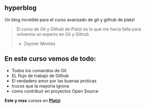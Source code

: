 ## hyperblog
Un blog increible para el curso avanzado de git y github de platzi
>El curso de Git y Github de Platzi es lo que me hacia falta para volverme un experto en Git y Github
> - Zeymer  Montes

## En este curso vemos de todo:
* Todos los comandos de Git
* EL flujo de trabajo de Github
* El verdadero amor por las buenas prcticas
* trucos que la mayoria ignora
* como contribuir en proyectos Open Source 

**Este y mas** cursos en [**Platzi**](https://platzi.com/clases/git-github/)



